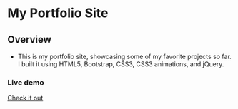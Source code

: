 # My Portfolio Site

## Overview
* This is my portfolio site, showcasing some of my favorite projects so far. I built it using HTML5, Bootstrap, CSS3, CSS3 animations, and jQuery.

### Live demo

[Check it out](https://mallain23.github.io/Portfolio-Site/)
